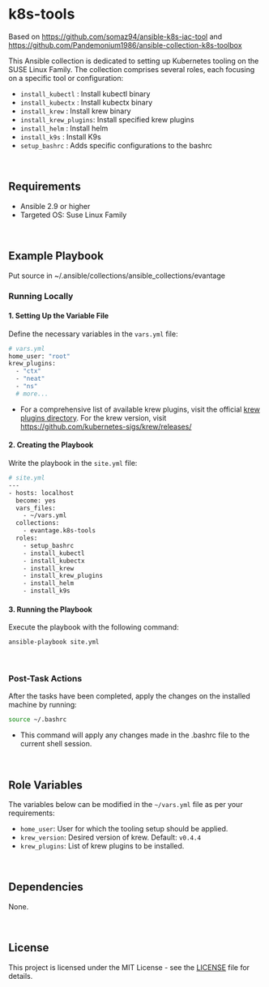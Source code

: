 # k8s-tools

Based on https://github.com/somaz94/ansible-k8s-iac-tool and https://github.com/Pandemonium1986/ansible-collection-k8s-toolbox

This Ansible collection is dedicated to setting up Kubernetes tooling on the SUSE Linux Family. The collection comprises several roles, each focusing on a specific tool or configuration:

- `install_kubectl`     : Install kubectl binary
- `install_kubectx`     : Install kubectx binary
- `install_krew`        : Install krew binary
- `install_krew_plugins`: Install specified krew plugins
- `install_helm`        : Install helm
- `install_k9s`         : Install K9s
- `setup_bashrc`        : Adds specific configurations to the bashrc

<br/>

## Requirements

- Ansible 2.9 or higher
- Targeted OS: Suse Linux Family
<br/>

## Example Playbook

Put source in ~/.ansible/collections/ansible_collections/evantage

### Running Locally

#### 1. Setting Up the Variable File

Define the necessary variables in the `vars.yml` file:
```bash
# vars.yml
home_user: "root"
krew_plugins:
  - "ctx"
  - "neat"
  - "ns"
  # more...
```

- For a comprehensive list of available krew plugins, visit the official [krew plugins directory](https://krew.sigs.k8s.io/plugins/). For the krew version, visit https://github.com/kubernetes-sigs/krew/releases/

#### 2. Creating the Playbook

Write the playbook in the `site.yml` file:
```bash
# site.yml
---
- hosts: localhost
  become: yes
  vars_files:
    - ~/vars.yml
  collections:
    - evantage.k8s-tools
  roles:
    - setup_bashrc
    - install_kubectl
    - install_kubectx
    - install_krew
    - install_krew_plugins
    - install_helm
    - install_k9s

```

#### 3. Running the Playbook

Execute the playbook with the following command:
```bash
ansible-playbook site.yml
```

<br/>

### Post-Task Actions

After the tasks have been completed, apply the changes on the installed machine by running:
```bash
source ~/.bashrc
```
- This command will apply any changes made in the .bashrc file to the current shell session.


<br/>

## Role Variables

The variables below can be modified in the `~/vars.yml` file as per your requirements:

- `home_user`: User for which the tooling setup should be applied.
- `krew_version`: Desired version of krew. Default: `v0.4.4`
- `krew_plugins`: List of krew plugins to be installed.

<br/>

## Dependencies

None.

<br/>

## License

This project is licensed under the MIT License - see the [LICENSE](LICENSE) file for details.

